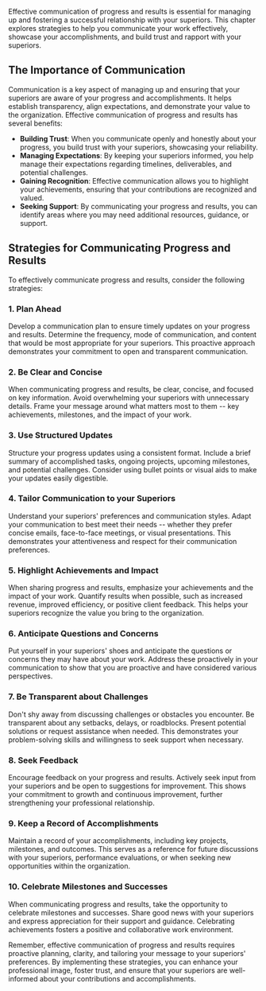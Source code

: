 
Effective communication of progress and results is essential for managing up and fostering a successful relationship with your superiors. This chapter explores strategies to help you communicate your work effectively, showcase your accomplishments, and build trust and rapport with your superiors.

The Importance of Communication
-------------------------------

Communication is a key aspect of managing up and ensuring that your superiors are aware of your progress and accomplishments. It helps establish transparency, align expectations, and demonstrate your value to the organization. Effective communication of progress and results has several benefits:

* **Building Trust**: When you communicate openly and honestly about your progress, you build trust with your superiors, showcasing your reliability.
* **Managing Expectations**: By keeping your superiors informed, you help manage their expectations regarding timelines, deliverables, and potential challenges.
* **Gaining Recognition**: Effective communication allows you to highlight your achievements, ensuring that your contributions are recognized and valued.
* **Seeking Support**: By communicating your progress and results, you can identify areas where you may need additional resources, guidance, or support.

Strategies for Communicating Progress and Results
-------------------------------------------------

To effectively communicate progress and results, consider the following strategies:

### 1. **Plan Ahead**

Develop a communication plan to ensure timely updates on your progress and results. Determine the frequency, mode of communication, and content that would be most appropriate for your superiors. This proactive approach demonstrates your commitment to open and transparent communication.

### 2. **Be Clear and Concise**

When communicating progress and results, be clear, concise, and focused on key information. Avoid overwhelming your superiors with unnecessary details. Frame your message around what matters most to them -- key achievements, milestones, and the impact of your work.

### 3. **Use Structured Updates**

Structure your progress updates using a consistent format. Include a brief summary of accomplished tasks, ongoing projects, upcoming milestones, and potential challenges. Consider using bullet points or visual aids to make your updates easily digestible.

### 4. **Tailor Communication to your Superiors**

Understand your superiors' preferences and communication styles. Adapt your communication to best meet their needs -- whether they prefer concise emails, face-to-face meetings, or visual presentations. This demonstrates your attentiveness and respect for their communication preferences.

### 5. **Highlight Achievements and Impact**

When sharing progress and results, emphasize your achievements and the impact of your work. Quantify results when possible, such as increased revenue, improved efficiency, or positive client feedback. This helps your superiors recognize the value you bring to the organization.

### 6. **Anticipate Questions and Concerns**

Put yourself in your superiors' shoes and anticipate the questions or concerns they may have about your work. Address these proactively in your communication to show that you are proactive and have considered various perspectives.

### 7. **Be Transparent about Challenges**

Don't shy away from discussing challenges or obstacles you encounter. Be transparent about any setbacks, delays, or roadblocks. Present potential solutions or request assistance when needed. This demonstrates your problem-solving skills and willingness to seek support when necessary.

### 8. **Seek Feedback**

Encourage feedback on your progress and results. Actively seek input from your superiors and be open to suggestions for improvement. This shows your commitment to growth and continuous improvement, further strengthening your professional relationship.

### 9. **Keep a Record of Accomplishments**

Maintain a record of your accomplishments, including key projects, milestones, and outcomes. This serves as a reference for future discussions with your superiors, performance evaluations, or when seeking new opportunities within the organization.

### 10. **Celebrate Milestones and Successes**

When communicating progress and results, take the opportunity to celebrate milestones and successes. Share good news with your superiors and express appreciation for their support and guidance. Celebrating achievements fosters a positive and collaborative work environment.

Remember, effective communication of progress and results requires proactive planning, clarity, and tailoring your message to your superiors' preferences. By implementing these strategies, you can enhance your professional image, foster trust, and ensure that your superiors are well-informed about your contributions and accomplishments.
